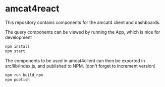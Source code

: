 # amcat4react

This repository contains components for the amcat4 client and dashboards.

The query components can be viewed by running the App, which is nice for development

```bash
npm install
npm start
```

The components to be used in amcat4client can then be exported in src/lib/index.js, and published to NPM.
(don't forget to increment version)

```bash
npm run build_npm
npm publish
```
